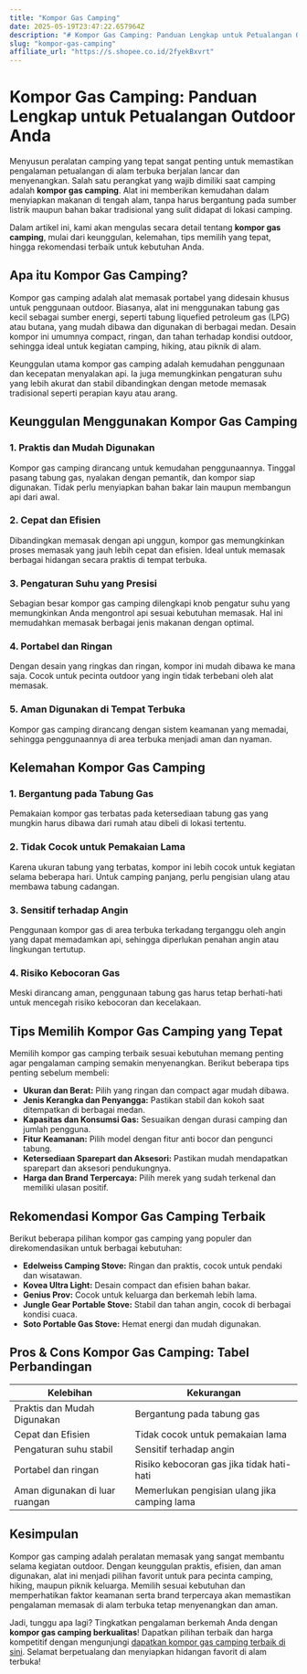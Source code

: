 ```yaml
---
title: "Kompor Gas Camping"
date: 2025-05-19T23:47:22.657964Z
description: "# Kompor Gas Camping: Panduan Lengkap untuk Petualangan Outdoor Anda..."
slug: "kompor-gas-camping"
affiliate_url: "https://s.shopee.co.id/2fyekBxvrt"
---
```

# Kompor Gas Camping: Panduan Lengkap untuk Petualangan Outdoor Anda

Menyusun peralatan camping yang tepat sangat penting untuk memastikan pengalaman petualangan di alam terbuka berjalan lancar dan menyenangkan. Salah satu perangkat yang wajib dimiliki saat camping adalah **kompor gas camping**. Alat ini memberikan kemudahan dalam menyiapkan makanan di tengah alam, tanpa harus bergantung pada sumber listrik maupun bahan bakar tradisional yang sulit didapat di lokasi camping.

Dalam artikel ini, kami akan mengulas secara detail tentang **kompor gas camping**, mulai dari keunggulan, kelemahan, tips memilih yang tepat, hingga rekomendasi terbaik untuk kebutuhan Anda.

## Apa itu Kompor Gas Camping?

Kompor gas camping adalah alat memasak portabel yang didesain khusus untuk penggunaan outdoor. Biasanya, alat ini menggunakan tabung gas kecil sebagai sumber energi, seperti tabung liquefied petroleum gas (LPG) atau butana, yang mudah dibawa dan digunakan di berbagai medan. Desain kompor ini umumnya compact, ringan, dan tahan terhadap kondisi outdoor, sehingga ideal untuk kegiatan camping, hiking, atau piknik di alam.

Keunggulan utama kompor gas camping adalah kemudahan penggunaan dan kecepatan menyalakan api. Ia juga memungkinkan pengaturan suhu yang lebih akurat dan stabil dibandingkan dengan metode memasak tradisional seperti perapian kayu atau arang.

## Keunggulan Menggunakan Kompor Gas Camping

### 1. Praktis dan Mudah Digunakan
Kompor gas camping dirancang untuk kemudahan penggunaannya. Tinggal pasang tabung gas, nyalakan dengan pemantik, dan kompor siap digunakan. Tidak perlu menyiapkan bahan bakar lain maupun membangun api dari awal.

### 2. Cepat dan Efisien
Dibandingkan memasak dengan api unggun, kompor gas memungkinkan proses memasak yang jauh lebih cepat dan efisien. Ideal untuk memasak berbagai hidangan secara praktis di tempat terbuka.

### 3. Pengaturan Suhu yang Presisi
Sebagian besar kompor gas camping dilengkapi knob pengatur suhu yang memungkinkan Anda mengontrol api sesuai kebutuhan memasak. Hal ini memudahkan memasak berbagai jenis makanan dengan optimal.

### 4. Portabel dan Ringan
Dengan desain yang ringkas dan ringan, kompor ini mudah dibawa ke mana saja. Cocok untuk pecinta outdoor yang ingin tidak terbebani oleh alat memasak.

### 5. Aman Digunakan di Tempat Terbuka
Kompor gas camping dirancang dengan sistem keamanan yang memadai, sehingga penggunaannya di area terbuka menjadi aman dan nyaman.

## Kelemahan Kompor Gas Camping

### 1. Bergantung pada Tabung Gas
Pemakaian kompor gas terbatas pada ketersediaan tabung gas yang mungkin harus dibawa dari rumah atau dibeli di lokasi tertentu.

### 2. Tidak Cocok untuk Pemakaian Lama
Karena ukuran tabung yang terbatas, kompor ini lebih cocok untuk kegiatan selama beberapa hari. Untuk camping panjang, perlu pengisian ulang atau membawa tabung cadangan.

### 3. Sensitif terhadap Angin
Penggunaan kompor gas di area terbuka terkadang terganggu oleh angin yang dapat memadamkan api, sehingga diperlukan penahan angin atau lingkungan tertutup.

### 4. Risiko Kebocoran Gas
Meski dirancang aman, penggunaan tabung gas harus tetap berhati-hati untuk mencegah risiko kebocoran dan kecelakaan.

## Tips Memilih Kompor Gas Camping yang Tepat

Memilih kompor gas camping terbaik sesuai kebutuhan memang penting agar pengalaman camping semakin menyenangkan. Berikut beberapa tips penting sebelum membeli:

- **Ukuran dan Berat:** Pilih yang ringan dan compact agar mudah dibawa.
- **Jenis Kerangka dan Penyangga:** Pastikan stabil dan kokoh saat ditempatkan di berbagai medan.
- **Kapasitas dan Konsumsi Gas:** Sesuaikan dengan durasi camping dan jumlah pengguna.
- **Fitur Keamanan:** Pilih model dengan fitur anti bocor dan pengunci tabung.
- **Ketersediaan Sparepart dan Aksesori:** Pastikan mudah mendapatkan sparepart dan aksesori pendukungnya.
- **Harga dan Brand Terpercaya:** Pilih merek yang sudah terkenal dan memiliki ulasan positif.

## Rekomendasi Kompor Gas Camping Terbaik

Berikut beberapa pilihan kompor gas camping yang populer dan direkomendasikan untuk berbagai kebutuhan:

- **Edelweiss Camping Stove:** Ringan dan praktis, cocok untuk pendaki dan wisatawan.
- **Kovea Ultra Light:** Desain compact dan efisien bahan bakar.
- **Genius Prov:** Cocok untuk keluarga dan berkemah lebih lama.
- **Jungle Gear Portable Stove:** Stabil dan tahan angin, cocok di berbagai kondisi cuaca.
- **Soto Portable Gas Stove:** Hemat energi dan mudah digunakan.

## Pros & Cons Kompor Gas Camping: Tabel Perbandingan

| Kelebihan                               | Kekurangan                                    |
|-----------------------------------------|----------------------------------------------|
| Praktis dan Mudah Digunakan           | Bergantung pada tabung gas                  |
| Cepat dan Efisien                     | Tidak cocok untuk pemakaian lama          |
| Pengaturan suhu stabil                | Sensitif terhadap angin                     |
| Portabel dan ringan                   | Risiko kebocoran gas jika tidak hati-hati |
| Aman digunakan di luar ruangan        | Memerlukan pengisian ulang jika camping lama |

## Kesimpulan

Kompor gas camping adalah peralatan memasak yang sangat membantu selama kegiatan outdoor. Dengan keunggulan praktis, efisien, dan aman digunakan, alat ini menjadi pilihan favorit untuk para pecinta camping, hiking, maupun piknik keluarga. Memilih sesuai kebutuhan dan memperhatikan faktor keamanan serta brand terpercaya akan memastikan pengalaman memasak di alam terbuka tetap menyenangkan dan aman.

Jadi, tunggu apa lagi? Tingkatkan pengalaman berkemah Anda dengan **kompor gas camping berkualitas**! Dapatkan pilihan terbaik dan harga kompetitif dengan mengunjungi [dapatkan kompor gas camping terbaik di sini](https://s.shopee.co.id/2fyekBxvrt). Selamat berpetualang dan menyiapkan hidangan favorit di alam terbuka!